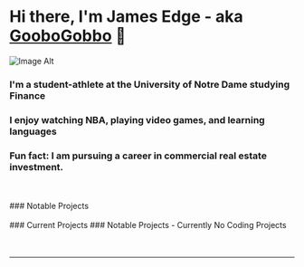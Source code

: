 # Hi there, I'm James Edge - aka [GooboGobbo][website] 👋
![Image Alt](https://github.com/GooboGobbo/GooboGobbo/blob/main/Headshot%20Best%201%20(1).png)
### I'm a student-athlete at the University of Notre Dame studying Finance
### I enjoy watching NBA, playing video games, and learning languages
### Fun fact: I am pursuing a career in commercial real estate investment.
<br />
<br />
### Notable Projects
<br />
<br />
### Current Projects
### Notable Projects
- Currently No Coding Projects

<br />
<br />
<br />

---

[website]: https://www.linkedin.com/in/jamesdedge/

